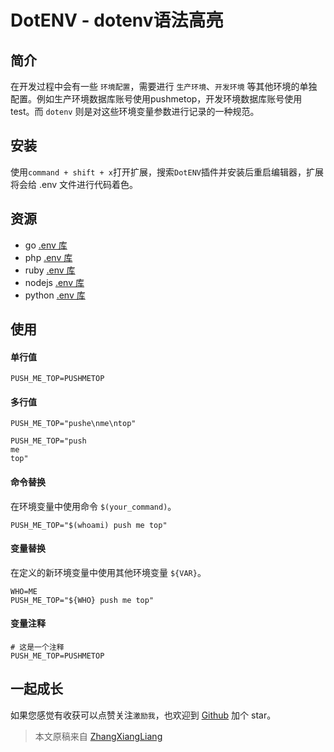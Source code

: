 # DotENV - dotenv语法高亮

## 简介

在开发过程中会有一些 `环境配置`，需要进行 `生产环境`、`开发环境` 等其他环境的单独配置。例如生产环境数据库账号使用pushmetop，开发环境数据库账号使用test。而 `dotenv` 则是对这些环境变量参数进行记录的一种规范。

## 安装

使用`command + shift + x`打开扩展，搜索`DotENV`插件并安装后重启编辑器，扩展将会给 .env 文件进行代码着色。

## 资源

* go [.env 库](https://github.com/theskumar/joho/godotenv)
* php [.env 库](https://github.com/theskumar/symfony/dotenv)
* ruby [.env 库](https://github.com/bkeepers/dotenv)
* nodejs [.env 库](https://github.com/motdotla/dotenv)
* python [.env 库](https://github.com/theskumar/python-dotenv)

## 使用

#### 单行值

```
PUSH_ME_TOP=PUSHMETOP
```

#### 多行值

```
PUSH_ME_TOP="pushe\nme\ntop"
```

```
PUSH_ME_TOP="push
me
top"
```

#### 命令替换

在环境变量中使用命令 `$(your_command)`。

```
PUSH_ME_TOP="$(whoami) push me top"
```

#### 变量替换

在定义的新环境变量中使用其他环境变量 `${VAR}`。

```
WHO=ME
PUSH_ME_TOP="${WHO} push me top"
```

#### 变量注释
```
# 这是一个注释
PUSH_ME_TOP=PUSHMETOP
```
## 一起成长

如果您感觉有收获可以点赞关注`激励我`，也欢迎到 [Github](https://github.com/zhangxiangliang/vscode-tutorial) 加个 star。

> 本文原稿来自 [ZhangXiangLiang](https://github.com/zhangxiangliang)